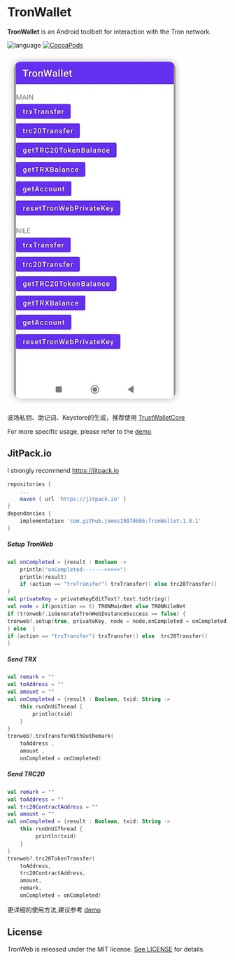# TronWallet
**TronWallet** is an Android toolbelt for interaction with the Tron network.

![language](https://img.shields.io/badge/Language-Kotlin-green)
[![CocoaPods](https://img.shields.io/badge/support-jitpack-green)](https://www.swift.org/getting-started/#using-the-package-manager)

![](Resource/DemoImage0.jpeg)

波场私钥、助记词、Keystore的生成，推荐使用 [TrustWalletCore](https://github.com/trustwallet/wallet-core)

For more specific usage, please refer to the [demo](https://github.com/james19870606/TronWallet/tree/master/app)

## JitPack.io

I strongly recommend https://jitpack.io
```groovy
repositories {
    ...
    maven { url 'https://jitpack.io' }
}
dependencies {
    implementation 'com.github.james19870606:TronWallet:1.0.1'
}
```

##### Setup TronWeb
```kotlin
val onCompleted = {result : Boolean ->
    println("onCompleted------->>>>>")
    println(result)
    if (action == "trxTransfer") trxTransfer() else trc20Transfer()
}
val privateKey = privateKeyEditText?.text.toString()
val node = if(position == 0) TRONMainNet else TRONNileNet
if (tronweb?.isGenerateTronWebInstanceSuccess == false) {
tronweb?.setup(true, privateKey, node = node,onCompleted = onCompleted)
} else  {
if (action == "trxTransfer") trxTransfer() else  trc20Transfer()
}
```

##### Send TRX
```Kotlin
val remark = ""
val toAddress = ""
val amount = ""
val onCompleted = {result : Boolean, txid: String ->
    this.runOnUiThread {
        println(txid)
    }
}
tronweb?.trxTransferWithOutRemark(
    toAddress ,
    amount ,
    onCompleted = onCompleted)

```
##### Send TRC20
```Kotlin
val remark = ""
val toAddress = ""
val trc20ContractAddress = ""
val amount = ""
val onCompleted = {result : Boolean, txid: String ->
    this.runOnUiThread {
         println(txid)
    }
}
tronweb?.trc20TokenTransfer(
    toAddress,
    trc20ContractAddress,
    amount,
    remark,
    onCompleted = onCompleted)
```

更详细的使用方法,建议参考 [demo](https://github.com/james19870606/TronWallet/tree/master/app)

## License

TronWeb is released under the MIT license. [See LICENSE](https://github.com/james19870606/TronWallet/blob/master/LICENSE) for details.
